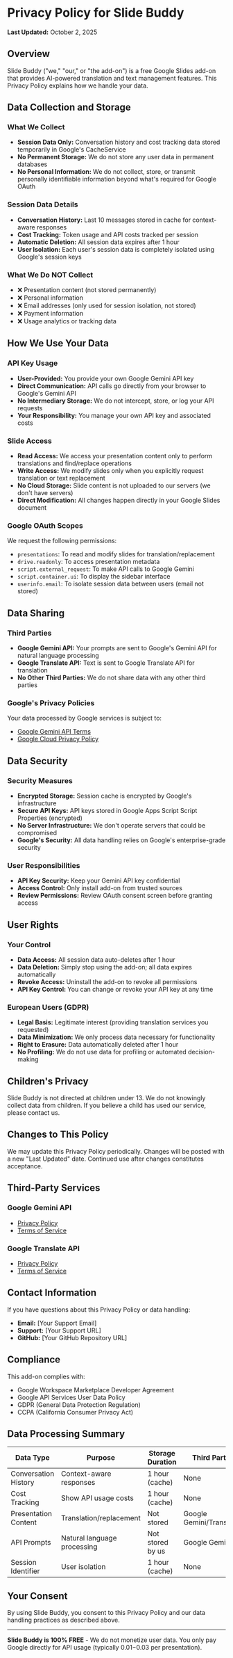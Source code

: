 # Privacy Policy for Slide Buddy

**Last Updated:** October 2, 2025

## Overview

Slide Buddy ("we," "our," or "the add-on") is a free Google Slides add-on that provides AI-powered translation and text management features. This Privacy Policy explains how we handle your data.

## Data Collection and Storage

### What We Collect
- **Session Data Only:** Conversation history and cost tracking data stored temporarily in Google's CacheService
- **No Permanent Storage:** We do not store any user data in permanent databases
- **No Personal Information:** We do not collect, store, or transmit personally identifiable information beyond what's required for Google OAuth

### Session Data Details
- **Conversation History:** Last 10 messages stored in cache for context-aware responses
- **Cost Tracking:** Token usage and API costs tracked per session
- **Automatic Deletion:** All session data expires after 1 hour
- **User Isolation:** Each user's session data is completely isolated using Google's session keys

### What We Do NOT Collect
- ❌ Presentation content (not stored permanently)
- ❌ Personal information
- ❌ Email addresses (only used for session isolation, not stored)
- ❌ Payment information
- ❌ Usage analytics or tracking data

## How We Use Your Data

### API Key Usage
- **User-Provided:** You provide your own Google Gemini API key
- **Direct Communication:** API calls go directly from your browser to Google's Gemini API
- **No Intermediary Storage:** We do not intercept, store, or log your API requests
- **Your Responsibility:** You manage your own API key and associated costs

### Slide Access
- **Read Access:** We access your presentation content only to perform translations and find/replace operations
- **Write Access:** We modify slides only when you explicitly request translation or text replacement
- **No Cloud Storage:** Slide content is not uploaded to our servers (we don't have servers)
- **Direct Modification:** All changes happen directly in your Google Slides document

### Google OAuth Scopes
We request the following permissions:
- `presentations`: To read and modify slides for translation/replacement
- `drive.readonly`: To access presentation metadata
- `script.external_request`: To make API calls to Google Gemini
- `script.container.ui`: To display the sidebar interface
- `userinfo.email`: To isolate session data between users (email not stored)

## Data Sharing

### Third Parties
- **Google Gemini API:** Your prompts are sent to Google's Gemini API for natural language processing
- **Google Translate API:** Text is sent to Google Translate API for translation
- **No Other Third Parties:** We do not share data with any other third parties

### Google's Privacy Policies
Your data processed by Google services is subject to:
- [Google Gemini API Terms](https://ai.google.dev/terms)
- [Google Cloud Privacy Policy](https://cloud.google.com/terms/cloud-privacy-notice)

## Data Security

### Security Measures
- **Encrypted Storage:** Session cache is encrypted by Google's infrastructure
- **Secure API Keys:** API keys stored in Google Apps Script Script Properties (encrypted)
- **No Server Infrastructure:** We don't operate servers that could be compromised
- **Google's Security:** All data handling relies on Google's enterprise-grade security

### User Responsibilities
- **API Key Security:** Keep your Gemini API key confidential
- **Access Control:** Only install add-on from trusted sources
- **Review Permissions:** Review OAuth consent screen before granting access

## User Rights

### Your Control
- **Data Access:** All session data auto-deletes after 1 hour
- **Data Deletion:** Simply stop using the add-on; all data expires automatically
- **Revoke Access:** Uninstall the add-on to revoke all permissions
- **API Key Control:** You can change or revoke your API key at any time

### European Users (GDPR)
- **Legal Basis:** Legitimate interest (providing translation services you requested)
- **Data Minimization:** We only process data necessary for functionality
- **Right to Erasure:** Data automatically deleted after 1 hour
- **No Profiling:** We do not use data for profiling or automated decision-making

## Children's Privacy

Slide Buddy is not directed at children under 13. We do not knowingly collect data from children. If you believe a child has used our service, please contact us.

## Changes to This Policy

We may update this Privacy Policy periodically. Changes will be posted with a new "Last Updated" date. Continued use after changes constitutes acceptance.

## Third-Party Services

### Google Gemini API
- [Privacy Policy](https://policies.google.com/privacy)
- [Terms of Service](https://ai.google.dev/terms)

### Google Translate API
- [Privacy Policy](https://policies.google.com/privacy)
- [Terms of Service](https://cloud.google.com/terms)

## Contact Information

If you have questions about this Privacy Policy or data handling:

- **Email:** [Your Support Email]
- **Support:** [Your Support URL]
- **GitHub:** [Your GitHub Repository URL]

## Compliance

This add-on complies with:
- Google Workspace Marketplace Developer Agreement
- Google API Services User Data Policy
- GDPR (General Data Protection Regulation)
- CCPA (California Consumer Privacy Act)

## Data Processing Summary

| Data Type | Purpose | Storage Duration | Third Party |
|-----------|---------|------------------|-------------|
| Conversation History | Context-aware responses | 1 hour (cache) | None |
| Cost Tracking | Show API usage costs | 1 hour (cache) | None |
| Presentation Content | Translation/replacement | Not stored | Google Gemini/Translate |
| API Prompts | Natural language processing | Not stored by us | Google Gemini |
| Session Identifier | User isolation | 1 hour (cache) | None |

## Your Consent

By using Slide Buddy, you consent to this Privacy Policy and our data handling practices as described above.

---

**Slide Buddy is 100% FREE** - We do not monetize user data. You only pay Google directly for API usage (typically $0.01-$0.03 per presentation).
